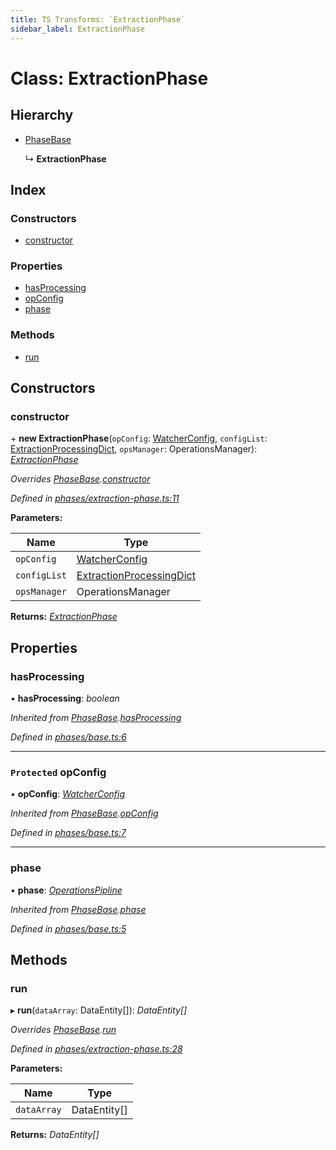 ```yaml
---
title: TS Transforms: `ExtractionPhase`
sidebar_label: ExtractionPhase
---
```


# Class: ExtractionPhase

## Hierarchy

* [PhaseBase](phasebase.md)

  ↳ **ExtractionPhase**

## Index

### Constructors

* [constructor](extractionphase.md#constructor)

### Properties

* [hasProcessing](extractionphase.md#hasprocessing)
* [opConfig](extractionphase.md#protected-opconfig)
* [phase](extractionphase.md#phase)

### Methods

* [run](extractionphase.md#run)

## Constructors

###  constructor

\+ **new ExtractionPhase**(`opConfig`: [WatcherConfig](../interfaces/watcherconfig.md), `configList`: [ExtractionProcessingDict](../interfaces/extractionprocessingdict.md), `opsManager`: OperationsManager): *[ExtractionPhase](extractionphase.md)*

*Overrides [PhaseBase](phasebase.md).[constructor](phasebase.md#constructor)*

*Defined in [phases/extraction-phase.ts:11](https://github.com/terascope/teraslice/blob/f95bb5556/packages/ts-transforms/src/phases/extraction-phase.ts#L11)*

**Parameters:**

Name | Type |
------ | ------ |
`opConfig` | [WatcherConfig](../interfaces/watcherconfig.md) |
`configList` | [ExtractionProcessingDict](../interfaces/extractionprocessingdict.md) |
`opsManager` | OperationsManager |

**Returns:** *[ExtractionPhase](extractionphase.md)*

## Properties

###  hasProcessing

• **hasProcessing**: *boolean*

*Inherited from [PhaseBase](phasebase.md).[hasProcessing](phasebase.md#hasprocessing)*

*Defined in [phases/base.ts:6](https://github.com/terascope/teraslice/blob/f95bb5556/packages/ts-transforms/src/phases/base.ts#L6)*

___

### `Protected` opConfig

• **opConfig**: *[WatcherConfig](../interfaces/watcherconfig.md)*

*Inherited from [PhaseBase](phasebase.md).[opConfig](phasebase.md#protected-opconfig)*

*Defined in [phases/base.ts:7](https://github.com/terascope/teraslice/blob/f95bb5556/packages/ts-transforms/src/phases/base.ts#L7)*

___

###  phase

• **phase**: *[OperationsPipline](../interfaces/operationspipline.md)*

*Inherited from [PhaseBase](phasebase.md).[phase](phasebase.md#phase)*

*Defined in [phases/base.ts:5](https://github.com/terascope/teraslice/blob/f95bb5556/packages/ts-transforms/src/phases/base.ts#L5)*

## Methods

###  run

▸ **run**(`dataArray`: DataEntity[]): *DataEntity[]*

*Overrides [PhaseBase](phasebase.md).[run](phasebase.md#abstract-run)*

*Defined in [phases/extraction-phase.ts:28](https://github.com/terascope/teraslice/blob/f95bb5556/packages/ts-transforms/src/phases/extraction-phase.ts#L28)*

**Parameters:**

Name | Type |
------ | ------ |
`dataArray` | DataEntity[] |

**Returns:** *DataEntity[]*
